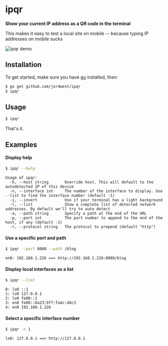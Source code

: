 # ipqr

**Show your current IP address as a QR code in the terminal**

This makes it easy to test a local site on mobile -- because typing IP addresses on mobile sucks

![ipqr demo](/../screenshots/basic_usage.png?raw=true "ipqr Demo")

## Installation
To get started, make sure you have [go](https://golang.org/) installed, then:

```bash
$ go get github.com/jordwest/ipqr
$ ipqr
```

## Usage

```bash
$ ipqr
```

That's it.

## Examples

#### Display help
```bash
$ ipqr --help
```

```
Usage of ipqr:
  -h, --host string       Override host. This will default to the autodetected IP of this device
  -n, --interface int     The number of the interface to display. Use --list to find the interface number (default -1)
  -i, --invert            Use if your terminal has a light background
  -l, --list              Show a complete list of detected network addresses. By default we'll try to auto detect
  -a, --path string       Specify a path at the end of the URL
  -p, --port int          The port number to append to the end of the host, if any (default -1)
  -r, --protocol string   The protocol to prepend (default "http")
```

#### Use a specific port and path
```bash
$ ipqr --port 8080 --path /blog
```

```
en0: 192.168.1.226 ==> http://192.168.1.226:8080/blog
```
#### Display local interfaces as a list

```bash
$ ipqr --list
```

```
0: lo0 ::1
1: lo0 127.0.0.1
2: lo0 fe80::1
3: en0 fe80::8a23:9ff:fa4c:48c3
4: en0 192.168.1.226
```

#### Select a specific interface number
```bash
$ ipqr -n 1
```

```
lo0: 127.0.0.1 ==> http://127.0.0.1
```
